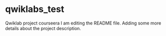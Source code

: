# qwiklabs_test
Qwiklab project courseera
I am editing the README file. Adding some more details about the project description.

